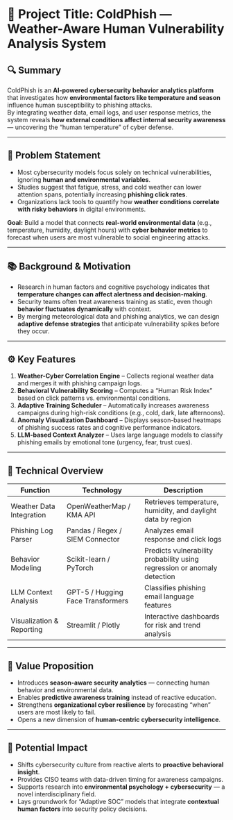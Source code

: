 # 🧠 Project Title: **ColdPhish — Weather-Aware Human Vulnerability Analysis System**

## 🔍 Summary  
ColdPhish is an **AI-powered cybersecurity behavior analytics platform** that investigates how **environmental factors like temperature and season** influence human susceptibility to phishing attacks.  
By integrating weather data, email logs, and user response metrics, the system reveals **how external conditions affect internal security awareness** — uncovering the “human temperature” of cyber defense.  

---

## 🎯 Problem Statement  
- Most cybersecurity models focus solely on technical vulnerabilities, ignoring **human and environmental variables**.  
- Studies suggest that fatigue, stress, and cold weather can lower attention spans, potentially increasing **phishing click rates**.  
- Organizations lack tools to quantify how **weather conditions correlate with risky behaviors** in digital environments.  

**Goal:** Build a model that connects **real-world environmental data** (e.g., temperature, humidity, daylight hours) with **cyber behavior metrics** to forecast when users are most vulnerable to social engineering attacks.  

---

## 📚 Background & Motivation  
- Research in human factors and cognitive psychology indicates that **temperature changes can affect alertness and decision-making**.  
- Security teams often treat awareness training as static, even though **behavior fluctuates dynamically** with context.  
- By merging meteorological data and phishing analytics, we can design **adaptive defense strategies** that anticipate vulnerability spikes before they occur.  

---

## ⚙️ Key Features  
1. **Weather-Cyber Correlation Engine** – Collects regional weather data and merges it with phishing campaign logs.  
2. **Behavioral Vulnerability Scoring** – Computes a “Human Risk Index” based on click patterns vs. environmental conditions.  
3. **Adaptive Training Scheduler** – Automatically increases awareness campaigns during high-risk conditions (e.g., cold, dark, late afternoons).  
4. **Anomaly Visualization Dashboard** – Displays season-based heatmaps of phishing success rates and cognitive performance indicators.  
5. **LLM-based Context Analyzer** – Uses large language models to classify phishing emails by emotional tone (urgency, fear, trust cues).  

---

## 🧩 Technical Overview  
| Function | Technology | Description |
|-----------|-------------|-------------|
| Weather Data Integration | OpenWeatherMap / KMA API | Retrieves temperature, humidity, and daylight data by region |
| Phishing Log Parser | Pandas / Regex / SIEM Connector | Analyzes email response and click logs |
| Behavior Modeling | Scikit-learn / PyTorch | Predicts vulnerability probability using regression or anomaly detection |
| LLM Context Analysis | GPT-5 / Hugging Face Transformers | Classifies phishing email language features |
| Visualization & Reporting | Streamlit / Plotly | Interactive dashboards for risk and trend analysis |

---

## 🌱 Value Proposition  
- Introduces **season-aware security analytics** — connecting human behavior and environmental data.  
- Enables **predictive awareness training** instead of reactive education.  
- Strengthens **organizational cyber resilience** by forecasting “when” users are most likely to fail.  
- Opens a new dimension of **human-centric cybersecurity intelligence**.  

---

## 🚀 Potential Impact  
- Shifts cybersecurity culture from reactive alerts to **proactive behavioral insight**.  
- Provides CISO teams with data-driven timing for awareness campaigns.  
- Supports research into **environmental psychology + cybersecurity** — a novel interdisciplinary field.  
- Lays groundwork for “Adaptive SOC” models that integrate **contextual human factors** into security policy decisions.  
